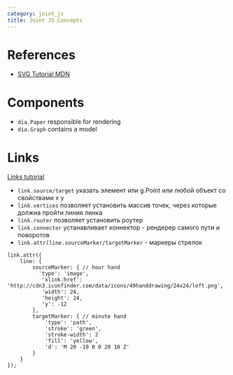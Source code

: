 ```yaml
---
category: joint_js
title: Joint JS Concepts
---
```

# References
* [SVG Tutorial MDN](https://developer.mozilla.org/en-US/docs/Web/SVG/Tutorial)

# Components
* `dia.Paper` responsible for rendering
* `dia.Graph` contains a model


# Links
[Links tutorial](https://resources.jointjs.com/tutorial/links)
* `link.source/target` указать элемент или g.Point или любой объект со свойствами x y
* `link.vertices` позволяет установить массив точек, через которые должна пройти линия линка
* `link.router` позволяет установить роутер
* `link.connector` устанавливает коннектор - рендерер самого пути и поворотов
* `link.attr(line.sourceMarker/targetMarker` - маркеры стрелок
```
link.attr({
    line: {
        sourceMarker: { // hour hand
          'type': 'image',
           'xlink:href': 'http://cdn3.iconfinder.com/data/icons/49handdrawing/24x24/left.png',
           'width': 24,
           'height': 24,
           'y': -12
        },
        targetMarker: { // minute hand
            'type': 'path',
            'stroke': 'green',
            'stroke-width': 2
            'fill': 'yellow',
            'd': 'M 20 -10 0 0 20 10 Z'
        }
    }
});
```
